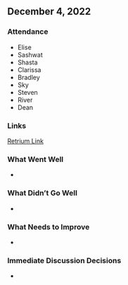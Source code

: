 ## December 4, 2022

### Attendance
-	Elise
-	Sashwat
-	Shasta
-	Clarissa
-	Bradley
-	Sky
-	Steven
-	River
-	Dean

### Links
[Retrium Link](https://app.retrium.com/team-room/6b031ea6-ff68-4a96-b626-9fa3e626bfe6?utm_campaign=team-room-invite&utm_content=link-invite&utm_invitedby=rrn%3Auser%3A9a1fc911-1fbf-4bf8-a997-3b7f6df11ecd&utm_medium=own-referral&utm_source=retrium)

### What Went Well
-	
### What Didn’t Go Well
- 
### What Needs to Improve
-	

### Immediate Discussion Decisions
-	
